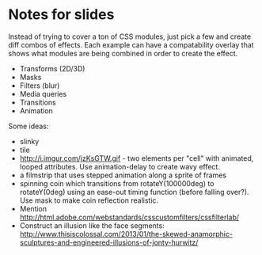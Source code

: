 # Notes for slides

Instead of trying to cover a ton of CSS modules, just pick a few and create diff
combos of effects. Each example can have a compatability overlay that shows what
modules are being combined in order to create the effect.

- Transforms (2D/3D)
- Masks
- Filters (blur)
- Media queries
- Transitions
- Animation

Some ideas:

- slinky
- tile
- http://i.imgur.com/jzKsGTW.gif - two elements per "cell" with animated,
  looped attributes. Use animation-delay to create wavy effect.
- a filmstrip that uses stepped animation along a sprite of frames
- spinning coin which transitions from rotateY(100000deg) to rotateY(0deg)
  using an ease-out timing function (before falling over?). Use mask to make
  coin reflection realistic.
- Mention http://html.adobe.com/webstandards/csscustomfilters/cssfilterlab/
- Construct an illusion like the face segments:
  http://www.thisiscolossal.com/2013/01/the-skewed-anamorphic-sculptures-and-engineered-illusions-of-jonty-hurwitz/
